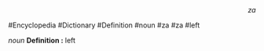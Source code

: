 
<div align="right"><i>za</i></div>

#Encyclopedia #Dictionary #Definition #noun #za #za #left

*noun*
**Definition :** left